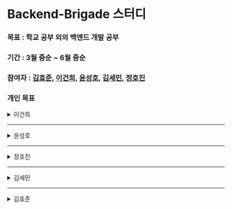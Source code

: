 # Backend-Brigade 스터디

### 목표 : 학교 공부 외의 백엔드 개발 공부 

### 기간 : 3월 중순 ~ 6월 중순

### 참여자 : [김효준](https://github.com/khyojun), [이건희](https://github.com/GeonHeeLeee), [윤성호](https://github.com/YoongSeongHong), [김세민](https://github.com/seminss), [정호진](https://github.com/ho-hin)

### 개인 목표


<details>
<summary>이건희</summary>
<div markdown="1">

- [ ] 영한 - 스프링 핵심 원리 기본편 - 듣는 것 위주
- [ ] 영한 - 스프링 입문 : 코드로 배우는 스프링 부트, 웹 MVC, DB 접근 기술 학습 - 정리 필요
- [ ] 강의 추가적으로 영한 강의 수강
- [ ] 자바 프로그래밍 학습
- [ ] 추가적으로 필요할 시 네트워크, DB 학습
- [ ] 자연스러운 Git 협력 습득
- [ ] (지속성이 중요해)

</div>
</details>

---

<details>
<summary>윤성호</summary>
<div markdown="1">

- [ ] 인프런 영한님 강의 입문편 빠르게 듣고 , 기본편 정리
- [ ] 백엔드에 대한 기본 지식, 용어 등 메커니즘 이해하고 정리 (누군가가 백엔드가 뭔지 물어봤을 때 어느정도 설명 가능할 정도)
- [ ] 깃을 통한 협력 손에 익히기
- [ ] 자바의 정석 공부

</div>
</details>

---

<details>
<summary>정호진</summary>
<div markdown="1">

- [ ] 깃허브 사용법 숙지
- [ ] 자바 문법 공부(java의 정석)
- [ ] 스프링 강의 듣기(스프링 핵심 원리-기본편)
- [ ] 데이터베이스 공부

</div>
</details>

---

<details>
<summary>김세민</summary>
<div markdown="1">

- [ ] 우테코 4주차 재구현 +  모르는 부분 공부(자바의 정석)
- [ ] 인프런 MVC 1편 듣기
- [ ] 인프런 MVC 2편 듣기
- [ ] 졸작 진행하면서 부족한 부분 공부 (팀장님이 시키는 내용 공부)
- [ ] 객체지향적으로 코드 설계하기

</div>
</details>

---

<details>
<summary>김효준</summary>
<div markdown="1">

- [ ] 동아리 스터디 공부하는 책 1챕터씩 정리해서 올리기
- [ ] 영한님 JPA 강의 듣기
- [ ] 학교 스터디 병행
- [ ] 자바 기초 문법 지식 한 번 다시 보기
- [ ] 동아리 프로젝트 진행
- [ ] 스프링 mvc1,2편 복습

</div>
</details>
